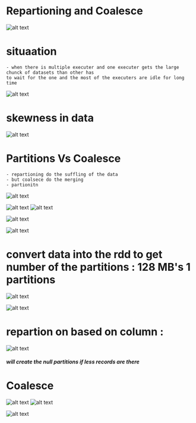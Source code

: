 # Repartioning and Coalesce

![alt text](image-45.png)

# situaation
    - when there is multiple executer and one executer gets the large chunck of datasets than other has
    to wait for the one and the most of the executers are idle for long time 
![alt text](image-46.png)

# skewness in data 
![alt text](image-47.png)

# Partitions  Vs Coalesce 
    - repartioning do the suffling of the data 
    - but coalsece do the merging 
    - partionitn 
![alt text](image-48.png)

![alt text](image-49.png)
![alt text](image-50.png)


![alt text](image-51.png)

![alt text](image-52.png)

# convert data into the rdd to get number of the partitions : 128 MB's 1 partitions

![alt text](image-53.png)

![alt text](image-54.png)

# repartion on based on column : 
![alt text](image-55.png)

##### will create the null partitions if less records are there 

# Coalesce
![alt text](image-56.png)
![alt text](image-57.png)

![alt text](image-58.png)